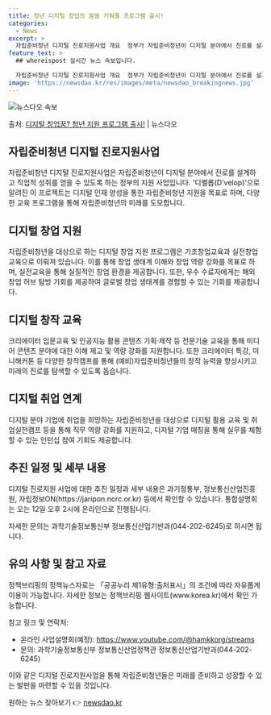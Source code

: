 ```yaml
---
title: 청년 디지털 창업의 꿈을 키워줄 프로그램 출시!
categories:
  - News
excerpt: >
  자립준비청년 디지털 진로지원사업 개요  정부가 자립준비청년이 디지털 분야에서 진로를 설계하고 직업적 성취를 …
feature_text: >
  ## whereispost 실시간 뉴스 속보입니다.

  자립준비청년 디지털 진로지원사업 개요  정부가 자립준비청년이 디지털 분야에서 진로를 설계하고 직업적 성취를 …
image: 'https://newsdao.kr/res/images/meta/newsdao_breakingnews.jpg'
---
```


![뉴스다오 속보](https://newsdao.kr/res/images/meta/newsdao_breakingnews.jpg)

<p>출처: <a href="https://newsdao.kr/4032" rel="dofollow">디지털 창업꿈? 청년 지원 프로그램 출시!</a> | 뉴스다오</p>

<h2 data-ke-size="size26">자립준비청년 디지털 진로지원사업</h2>

자립준비청년 디지털 진로지원사업은 자립준비청년이 디지털 분야에서 진로를 설계하고 직업적 성취를 얻을 수 있도록 하는 정부의 지원 사업입니다. '디벨롭(D’velop)'으로 알려진 이 프로젝트는 디지털 인재 양성을 통한 자립준비청년 지원을 목표로 하며, 다양한 교육 프로그램을 통해 자립준비청년의 미래를 도모합니다.

<h2 data-ke-size="size24">디지털 창업 지원</h2>
자립준비청년을 대상으로 하는 디지털 창업 지원 프로그램은 기초창업교육과 실전창업교육으로 이뤄져 있습니다. 이를 통해 창업 생태계 이해와 창업 역량 강화를 목표로 하며, 실전교육을 통해 실질적인 창업 환경을 제공합니다. 또한, 우수 수료자에게는 해외 창업 허브 탐방 기회를 제공하여 글로벌 창업 생태계를 경험할 수 있는 기회를 제공합니다.

<h2 data-ke-size="size24">디지털 창작 교육</h2>
크리에이터 입문교육 및 인공지능 활용 콘텐츠 기획·제작 등 전문기술 교육을 통해 미디어 콘텐츠 분야에 대한 이해 제고 및 역량 강화를 지원합니다. 또한 크리에이터 특강, 미니해커톤 등 다양한 창작캠프를 통해 (예비)자립준비청년들의 창작 능력을 향상시키고 미래의 진로를 탐색할 수 있도록 돕습니다.

<h2 data-ke-size="size24">디지털 취업 연계</h2>
디지털 분야 기업에 취업을 희망하는 자립준비청년을 대상으로 디지털 활용 교육 및 취업실전캠프 등을 통해 직무 역량 강화를 지원하고, 디지털 기업 매칭을 통해 실무를 체험할 수 있는 인턴십 참여 기회도 제공합니다.

<h2 data-ke-size="size24">추진 일정 및 세부 내용</h2>
디지털 진로지원 사업에 대한 추진 일정과 세부 내용은 과기정통부, 정보통신산업진흥원, 자립정보ON(https://jaripon.ncrc.or.kr) 등에서 확인할 수 있습니다. 통합설명회는 오는 12일 오후 2시에 온라인으로 진행됩니다.

자세한 문의는 과학기술정보통신부 정보통신산업기반과(044-202-6245)로 하시면 됩니다.

<h2 data-ke-size="size24">유의 사항 및 참고 자료</h2>
정책브리핑의 정책뉴스자료는 「공공누리 제1유형:출처표시」의 조건에 따라 자유롭게 이용이 가능합니다. 자세한 정보는 정책브리핑 웹사이트(www.korea.kr)에서 확인 가능합니다.

참고 링크 및 연락처:
- 온라인 사업설명회(예정): https://www.youtube.com/@hamkkorg/streams
- 문의: 과학기술정보통신부 정보통신산업정책관 정보통신산업기반과(044-202-6245)

이와 같은 디지털 진로지원사업을 통해 자립준비청년들은 미래를 준비하고 성장할 수 있는 발판을 마련할 수 있을 것입니다. 

원하는 뉴스 찾아보기 👉 <a href="https://newsdao.kr" rel="dofollow">newsdao.kr</a>


